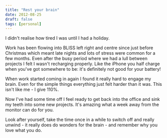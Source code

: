 ```yaml
---
title: "Rest your brain"
date: 2012-08-25
draft: false
tags: [personal]
---
```


<p>I didn't realise how tired I was until I had a holiday.</p> 

<p>Work has been flowing into BLISS left right and centre since just before Christmas which meant late nights and lots of stress were common for a few months. Even after the busy period where we had a lull between projects I felt I wasn't recharging properly. Like the iPhone you half charge when you've got somewhere to be: it's definitely not good for your battery!</p>

<p>When work started coming in again I found it really hard to engage my brain. Even for the simple things everything just felt harder than it was. This isn't like me - I give 110%.</p>

<p>Now I've had some time off I feel ready to get back into the office and sink my teeth into some new projects. It's amazing what a week away from the monitor can do for you.</p>

<p>Look after yourself, take the time once in a while to switch off and really unwind - it really does do wonders for the brain - and remember why you love what you do.</p>
